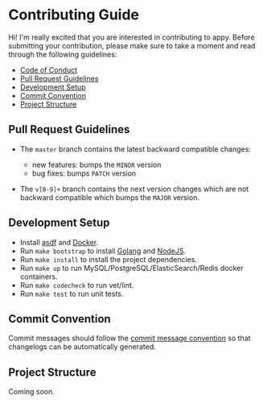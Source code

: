 # Contributing Guide

Hi! I'm really excited that you are interested in contributing to appy. Before submitting your contribution, please make sure to take a moment and read through the following guidelines:

- [Code of Conduct](https://github.com/appist/appy/blob/master/.github/CODE_OF_CONDUCT.md)
- [Pull Request Guidelines](#pull-request-guidelines)
- [Development Setup](#development-setup)
- [Commit Convention](#commit-convention)
- [Project Structure](#project-structure)

## Pull Request Guidelines

- The `master` branch contains the latest backward compatible changes:

  - new features: bumps the `MINOR` version
  - bug fixes: bumps `PATCH` version

- The `v[0-9]+` branch contains the next version changes which are not backward compatible which bumps the `MAJOR` version.

## Development Setup

- Install [asdf](https://asdf-vm.com/) and [Docker](https://www.docker.com/get-started).
- Run `make bootstrap` to install [Golang](https://golang.org/dl/) and [NodeJS](https://nodejs.org/en/download/releases/).
- Run `make install` to install the project dependencies.
- Run `make up` to run MySQL/PostgreSQL/ElasticSearch/Redis docker containers.
- Run `make codecheck` to run vet/lint.
- Run `make test` to run unit tests.

## Commit Convention

Commit messages should follow the [commit message convention](./COMMIT_CONVENTION.md) so that changelogs can be automatically generated.

## Project Structure

Coming soon.
